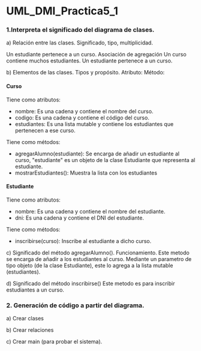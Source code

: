 # UML_DMI_Practica5_1

### 1.Interpreta el significado del diagrama de clases.

a) Relación entre las clases. Significado, tipo, multiplicidad. 

Un estudiante pertenece a un curso. 
Asociación de agregación
Un curso contiene muchos estudiantes. Un estudiante pertenece a un curso.

b) Elementos de las clases. Tipos y propósito. 
Atributo:
Método:
#### Curso
Tiene como atributos:
- nombre: Es una cadena y contiene el nombre del curso.
- codigo: Es una cadena y contiene el código del curso.
- estudiantes: Es una lista mutable y contiene los estudiantes que pertenecen a ese curso.

Tiene como métodos:
- agregarAlumno(estudiante): Se encarga de añadir un estudiante al curso, "estudiante" es un objeto de la clase Estudiante que representa al estudiante.
- mostrarEstudiantes(): Muestra la lista con los estudiantes

#### Estudiante
Tiene como atributos:
- nombre: Es una cadena y contiene el nombre del estudiante.
- dni: Es una cadena y contiene el DNI del estudiante.

Tiene como métodos:
- inscribirse(curso): Inscribe al estudiante a dicho curso.

c) Significado del método agregarAlumno(). Funcionamiento. 
Este metodo se encarga de añadir a los estudiantes al curso. Mediante un parametro de tipo objeto (de la clase Estudiante), este lo agrega a la lista mutable (estudiantes).

d) Significado del método inscribirse()
Este metodo es para inscribir estudiantes a un curso.

### 2. Generación de código a partir del diagrama. 

a) Crear clases

b) Crear relaciones

c) Crear main (para probar el sistema).
